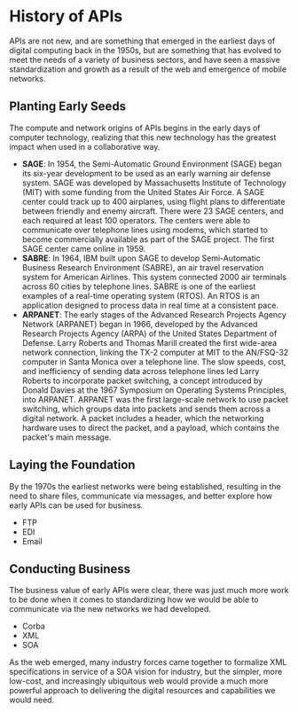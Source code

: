 # History of APIs
APIs are not new, and are something that emerged in the earliest days of digital computing back in the 1950s, but are something that has evolved to meet the needs of a variety of business sectors, and have seen a massive standardization and growth as a result of the web and emergence of mobile networks.

## Planting Early Seeds
​​The compute and network origins of APIs begins in the early days of computer technology, realizing that this new technology has the greatest impact when used in a collaborative way.

- **SAGE**: In 1954, the Semi-Automatic Ground Environment (SAGE) began its six-year development to be used as an early warning air defense system. SAGE was developed by Massachusetts Institute of Technology (MIT) with some funding from the United States Air Force. A SAGE center could track up to 400 airplanes, using flight plans to differentiate between friendly and enemy aircraft. There were 23 SAGE centers, and each required at least 100 operators. The centers were able to communicate over telephone lines using modems, which started to become commercially available as part of the SAGE project. The first SAGE center came online in 1959.
- **SABRE**: In 1964, IBM built upon SAGE to develop Semi-Automatic Business Research Environment (SABRE), an air travel reservation system for American Airlines. This system connected 2000 air terminals across 60 cities by telephone lines. SABRE is one of the earliest examples of a real-time operating system (RTOS). An RTOS is an application designed to process data in real time at a consistent pace.
- **ARPANET**: The early stages of the Advanced Research Projects Agency Network (ARPANET) began in 1966, developed by the Advanced Research Projects Agency (ARPA) of the United States Department of Defense. Larry Roberts and Thomas Marill created the first wide-area network connection, linking the TX-2 computer at MIT to the AN/FSQ-32 computer in Santa Monica over a telephone line. The slow speeds, cost, and inefficiency of sending data across telephone lines led Larry Roberts to incorporate packet switching, a concept introduced by Donald Davies at the 1967 Symposium on Operating Systems Principles, into ARPANET. ARPANET was the first large-scale network to use packet switching, which groups data into packets and sends them across a digital network. A packet includes a header, which the networking hardware uses to direct the packet, and a payload, which contains the packet's main message.

## Laying the Foundation
By the 1970s the earliest networks were being established, resulting in the need to share files, communicate via messages, and better explore how early APIs can be used for business.

- FTP
- EDI
- Email

## Conducting Business
The business value of early APIs were clear, there was just much more work to be done when it comes to standardizing how we would be able to communicate via the new networks we had developed.

- Corba
- XML
- SOA

As the web emerged, many industry forces came together to formalize XML specifications in service of a SOA vision for industry, but the simpler, more low-cost, and increasingly ubiquitous web would provide a much more powerful approach to delivering the digital resources and capabilities we would need.
